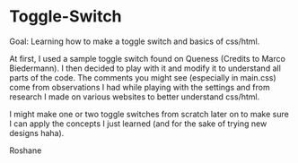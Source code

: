 # Toggle-Switch
Goal: Learning how to make a toggle switch and basics of css/html. 

At first, I used a sample toggle switch found on Queness (Credits to Marco Biedermann).
I then decided to play with it and modify it to understand all parts of the code.
The comments you might see (especially in main.css) come from observations I had while 
playing with the settings and from research I made on various websites to better 
understand css/html. 

I might make one or two toggle switches from scratch later on to make sure I can apply 
the concepts I just learned (and for the sake of trying new designs haha).

Roshane
